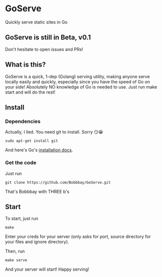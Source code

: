 # GoServe
Quickly serve static sites in Go

## GoServe is still in Beta, v0.1
Don't hesitate to open issues and PRs!

## What is this?
GoServe is a quick, 1-dep (Golang) serving utility, making anyone serve locally easily and quickly, especially since you have the speed of Go on your side!
Absolutely NO knowledge of Go is needed to use. Just run make start and will do the rest!

## Install
### Dependencies
Actually, I lied. You need git to install. Sorry :smirk::grin:
```
sudo apt-get install git
```
And here's Go's [installation docs](https://golang.org/doc/install).

### Get the code
Just run 
```
git clone https://github.com/Bobbbay/GoServe.git
```
That's Bobbbay with THREE b's

## Start
To start, just run 
```
make
```

Enter your creds for your server (only asks for port, source directory for your files and ignore directory).

Then, run 
```
make serve
```
And your server will start! Happy serving!
